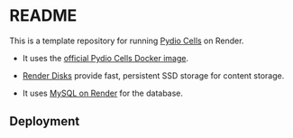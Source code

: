 # README

This is a template repository for running [Pydio Cells](https://pydio.com/en/pydio-cells/overview) on Render.

* It uses the [official Pydio Cells Docker image](https://hub.docker.com/r/pydio/cells).

* [Render Disks](https://render.com/docs/disks) provide fast, persistent SSD storage for content storage.

* It uses [MySQL on Render](https://render.com/docs/deploy-mysql) for the database.

## Deployment


